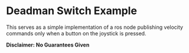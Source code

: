 # Deadman Switch Example

This serves as a simple implementation of a ros node publishing velocity commands only when a button on the joystick is pressed.

**Disclaimer: No Guarantees Given**